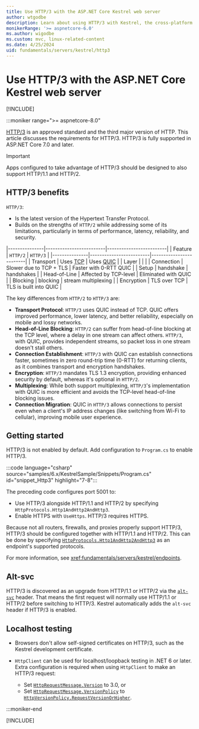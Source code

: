 ```yaml
---
title: Use HTTP/3 with the ASP.NET Core Kestrel web server
author: wtgodbe
description: Learn about using HTTP/3 with Kestrel, the cross-platform web server for ASP.NET Core.
monikerRange: '>= aspnetcore-6.0'
ms.author: wigodbe
ms.custom: mvc, linux-related-content
ms.date: 4/25/2024
uid: fundamentals/servers/kestrel/http3
---
```


# Use HTTP/3 with the ASP.NET Core Kestrel web server

[!INCLUDE[](~/includes/not-latest-version.md)]

:::moniker range=">= aspnetcore-8.0"

[HTTP/3](https://datatracker.ietf.org/doc/rfc9114/) is an approved standard and the third major version of HTTP. This article discusses the requirements for HTTP/3. HTTP/3 is fully supported in ASP.NET Core 7.0 and later.

> [!IMPORTANT]
> Apps configured to take advantage of HTTP/3 should be designed to also support HTTP/1.1 and HTTP/2.

## HTTP/3 benefits

`HTTP/3`:

* Is the latest version of the Hypertext Transfer Protocol.
* Builds on the strengths of `HTTP/2` while addressing some of its limitations, particularly in terms of performance, latency, reliability, and security.

|---------------|-------------------------|-------------------------|
| Feature | `HTTP/2` | `HTTP/3` |
|---------------|-------------------------|-------------------------|
| Transport | Uses [TCP](https://developer.mozilla.org/docs/Glossary/TCP) | Uses [QUIC](https://www.rfc-editor.org/rfc/rfc9000.html)  |
| Layer | | |
| Connection | Slower due to TCP + TLS | Faster with 0-RTT QUIC |
| Setup | handshake | handshakes |
| Head-of-Line | Affected by TCP-level | Eliminated with QUIC |
| Blocking | blocking | stream multiplexing |
| Encryption | TLS over TCP | TLS is built into QUIC |

The key differences from `HTTP/2` to `HTTP/3` are:

* **Transport Protocol**: `HTTP/3` uses QUIC instead of TCP. QUIC offers improved performance, lower latency, and better reliability, especially on mobile and lossy networks.
* **Head-of-Line Blocking**: `HTTP/2` can suffer from head-of-line blocking at the TCP level, where a delay in one stream can affect others. `HTTP/3`, with QUIC, provides independent streams, so packet loss in one stream doesn't stall others.
* **Connection Establishment**: `HTTP/3` with QUIC can establish connections faster, sometimes in zero round-trip time (0-RTT) for returning clients, as it combines transport and encryption handshakes.
* **Encryption**: `HTTP/3` mandates TLS 1.3 encryption, providing enhanced security by default, whereas it's optional in `HTTP/2`.
* **Multiplexing**: While both support multiplexing, `HTTP/3`'s implementation with QUIC is more efficient and avoids the TCP-level head-of-line blocking issues.
* **Connection Migration**: QUIC in `HTTP/3` allows connections to persist even when a client's IP address changes (like switching from Wi-Fi to cellular), improving mobile user experience.

## Getting started

HTTP/3 is not enabled by default. Add configuration to `Program.cs` to enable HTTP/3.

:::code language="csharp" source="samples/6.x/KestrelSample/Snippets/Program.cs" id="snippet_Http3" highlight="7-8":::

The preceding code configures port 5001 to:

* Use HTTP/3 alongside HTTP/1.1 and HTTP/2 by specifying `HttpProtocols.Http1AndHttp2AndHttp3`.
* Enable HTTPS with `UseHttps`. HTTP/3 requires HTTPS.

Because not all routers, firewalls, and proxies properly support HTTP/3, HTTP/3 should be configured together with HTTP/1.1 and HTTP/2. This can be done by specifying [`HttpProtocols.Http1AndHttp2AndHttp3`](xref:Microsoft.AspNetCore.Server.Kestrel.Core.HttpProtocols.Http1AndHttp2AndHttp3) as an endpoint's supported protocols.

For more information, see <xref:fundamentals/servers/kestrel/endpoints>.

## Alt-svc

HTTP/3 is discovered as an upgrade from HTTP/1.1 or HTTP/2 via the [`alt-svc`](https://developer.mozilla.org/docs/Web/HTTP/Headers/Alt-Svc) header. That means the first request will normally use HTTP/1.1 or HTTP/2 before switching to HTTP/3. Kestrel automatically adds the `alt-svc` header if HTTP/3 is enabled.

## Localhost testing

* Browsers don't allow self-signed certificates on HTTP/3, such as the Kestrel development certificate.
* `HttpClient` can be used for localhost/loopback testing in .NET 6 or later. Extra configuration is required when using `HttpClient` to make an HTTP/3 request:

  * Set [`HttpRequestMessage.Version`](xref:System.Net.Http.HttpRequestMessage.Version) to 3.0, or
  * Set [`HttpRequestMessage.VersionPolicy`](xref:System.Net.Http.HttpRequestMessage.VersionPolicy) to [`HttpVersionPolicy.RequestVersionOrHigher`](xref:System.Net.Http.HttpVersionPolicy.RequestVersionOrHigher).

:::moniker-end

[!INCLUDE[](~/fundamentals/servers/kestrel/includes/http3-6-7.md)]

